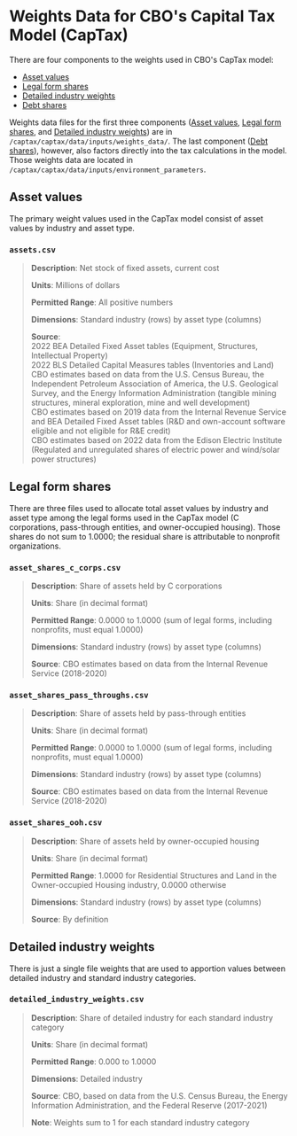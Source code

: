 # Weights Data for CBO's Capital Tax Model (CapTax)

There are four components to the weights used in CBO's CapTax model:
* [Asset values](#asset-values)
* [Legal form shares](#legal-form-shares)
* [Detailed industry weights](#detailed-industry-weights)
* [Debt shares](environment_parameters.md#debt-shares)

Weights data files for the first three components ([Asset values](#asset-values), [Legal form shares](#legal-form-shares), and [Detailed industry weights](#detailed-industry-weights)) are in `/captax/captax/data/inputs/weights_data/`. The last component ([Debt shares](environment_parameters.md#debt-shares)), however, also factors directly into the tax calculations in the model. Those weights data are located in `/captax/captax/data/inputs/environment_parameters`.

## Asset values
The primary weight values used in the CapTax model consist of asset values by industry and asset type.

### `assets.csv`
>**Description**: Net stock of fixed assets, current cost
>
>**Units**: Millions of dollars
>
>**Permitted Range**: All positive numbers
>
>**Dimensions**: Standard industry (rows) by asset type (columns)
>
>**Source**:
</br>2022 BEA Detailed Fixed Asset tables (Equipment, Structures, Intellectual Property) </br>2022 BLS Detailed Capital Measures tables (Inventories and Land)
</br>CBO estimates based on data from the U.S. Census Bureau, the Independent Petroleum Association of America, the U.S. Geological Survey, and the Energy Information Administration (tangible mining structures, mineral exploration, mine and well development) </br> CBO estimates based on 2019 data from the Internal Revenue Service and BEA Detailed Fixed Asset tables (R&D and own-account software eligible and not eligible for R&E credit)
</br> CBO estimates based on 2022 data from the Edison Electric Institute (Regulated and unregulated shares of electric power and wind/solar power structures)

## Legal form shares
There are three files used to allocate total asset values by industry and asset type among the legal forms used in the CapTax model (C corporations, pass-through entities, and owner-occupied housing). Those shares do not sum to 1.0000; the residual share is attributable to nonprofit organizations.
### `asset_shares_c_corps.csv`
>**Description**: Share of assets held by C corporations
>
>**Units**: Share (in decimal format)
>
>**Permitted Range**: 0.0000 to 1.0000 (sum of legal forms, including nonprofits, must equal 1.0000)
>
>**Dimensions**: Standard industry (rows) by asset type (columns)
>
>**Source**: CBO estimates based on data from the Internal Revenue Service (2018-2020)

### `asset_shares_pass_throughs.csv`
>**Description**: Share of assets held by pass-through entities
>
>**Units**: Share (in decimal format)
>
>**Permitted Range**: 0.0000 to 1.0000 (sum of legal forms, including nonprofits, must equal 1.0000)
>
>**Dimensions**: Standard industry (rows) by asset type (columns)
>
>**Source**: CBO estimates based on data from the Internal Revenue Service (2018-2020)

### `asset_shares_ooh.csv`
>**Description**: Share of assets held by owner-occupied housing
>
>**Units**: Share (in decimal format)
>
>**Permitted Range**: 1.0000 for Residential Structures and Land in the Owner-occupied Housing industry, 0.0000 otherwise
>
>**Dimensions**: Standard industry (rows) by asset type (columns)
>
>**Source**: By definition

## Detailed industry weights
There is just a single file weights that are used to apportion values between detailed industry and standard industry categories.

### `detailed_industry_weights.csv`
>**Description**: Share of detailed industry for each standard industry category
>
>**Units**: Share (in decimal format)
>
>**Permitted Range**: 0.000 to 1.0000
>
>**Dimensions**: Detailed industry
>
>**Source**: CBO, based on data from the U.S. Census Bureau, the Energy Information Administration, and the Federal Reserve (2017-2021)
>
>**Note**: Weights sum to 1 for each standard industry category
